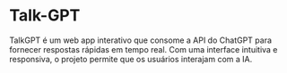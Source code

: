 # Talk-GPT
TalkGPT é um web app interativo que consome a API do ChatGPT para fornecer respostas rápidas em tempo real. Com uma interface intuitiva e responsiva, o projeto permite que os usuários interajam com a IA.
